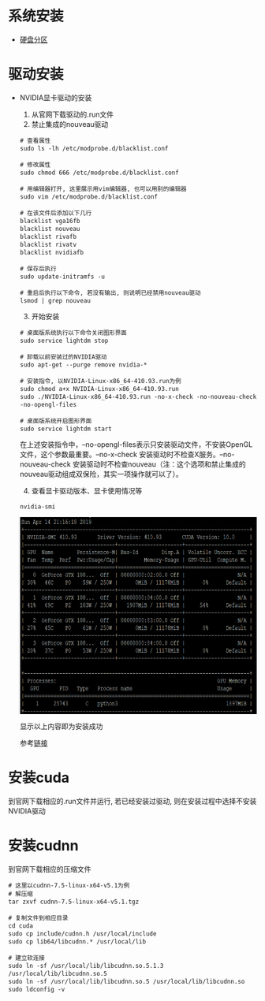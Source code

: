 # 系统安装
* [硬盘分区](https://blog.csdn.net/u012052268/article/details/77145427)

# 驱动安装

* NVIDIA显卡驱动的安装
  1. 从官网下载驱动的.run文件
  2. 禁止集成的nouveau驱动
  ```
  # 查看属性
  sudo ls -lh /etc/modprobe.d/blacklist.conf

  # 修改属性
  sudo chmod 666 /etc/modprobe.d/blacklist.conf

  # 用编辑器打开, 这里展示用vim编辑器, 也可以用别的编辑器
  sudo vim /etc/modprobe.d/blacklist.conf

  # 在该文件后添加以下几行
  blacklist vga16fb
  blacklist nouveau
  blacklist rivafb
  blacklist rivatv
  blacklist nvidiafb

  # 保存后执行
  sudo update-initramfs -u

  # 重启后执行以下命令, 若没有输出, 则说明已经禁用nouveau驱动
  lsmod | grep nouveau
  ```
  3. 开始安装
  ```
  # 桌面版系统执行以下命令关闭图形界面
  sudo service lightdm stop

  # 卸载以前安装过的NVIDIA驱动
  sudo apt-get --purge remove nvidia-*

  # 安装指令, 以NVIDIA-Linux-x86_64-410.93.run为例
  sudo chmod a+x NVIDIA-Linux-x86_64-410.93.run
  sudo ./NVIDIA-Linux-x86_64-410.93.run -no-x-check -no-nouveau-check -no-opengl-files

  # 桌面版系统开启图形界面
  sudo service lightdm start
  ```
  在上述安装指令中，–no-opengl-files表示只安装驱动文件，不安装OpenGL文件，这个参数最重要。–no-x-check 安装驱动时不检查X服务。–no-nouveau-check 安装驱动时不检查nouveau（注：这个选项和禁止集成的nouveau驱动组成双保险，其实一项操作就可以了）。

  4. 查看显卡驱动版本、显卡使用情况等
  ```
  nvidia-smi
  ```
  <img src="image/nvidia_smi_output.png" align="center" height="400" width="600"/>  

  显示以上内容即为安装成功  

  参考[链接](https://blog.csdn.net/qq_30163461/article/details/80314630)

# 安装cuda
到官网下载相应的.run文件并运行, 若已经安装过驱动, 则在安装过程中选择不安装NVIDIA驱动

# 安装cudnn
到官网下载相应的压缩文件
```
# 这里以cudnn-7.5-linux-x64-v5.1为例
# 解压缩
tar zxvf cudnn-7.5-linux-x64-v5.1.tgz

# 复制文件到相应目录
cd cuda
sudo cp include/cudnn.h /usr/local/include
sudo cp lib64/libcudnn.* /usr/local/lib

# 建立软连接
sudo ln -sf /usr/local/lib/libcudnn.so.5.1.3 /usr/local/lib/libcudnn.so.5
sudo ln -sf /usr/local/lib/libcudnn.so.5 /usr/local/lib/libcudnn.so
sudo ldconfig -v
```
